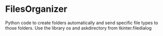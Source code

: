 # FilesOrganizer
Python code to create folders automatically and send specific file types to those folders. Use the library os and askdirectory from tkinter.filedialog
